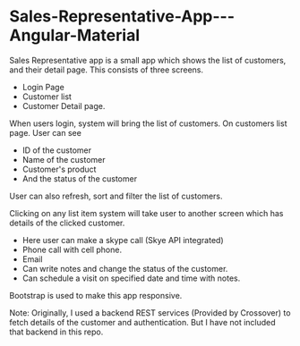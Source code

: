 # Sales-Representative-App---Angular-Material
Sales Representative app is a small app which shows the list of customers, and their detail page.
This consists of three screens.
- Login Page
- Customer list
- Customer Detail page. 

When users login, system will bring the list of customers.
On customers list page. User can see
- ID of the customer
- Name of the customer
- Customer's product
- And the status of the customer

User can also refresh, sort and filter the list of customers. 

Clicking on any list item system will take user to another screen which has details of the clicked customer. 
- Here user can make a skype call (Skye API integrated)
- Phone call with cell phone.
- Email
- Can write notes and change the status of the customer. 
- Can schedule a visit on specified date and time with notes. 

Bootstrap is used to make this app responsive. 

Note: Originally, I used a backend REST services (Provided by Crossover) to fetch details of the customer and authentication.
But I have not included that backend in this repo.
